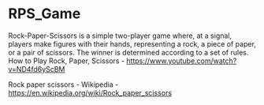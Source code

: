 # RPS_Game
Rock-Paper-Scissors is a simple two-player game where, at a signal, players make figures with their hands, representing a rock, a piece of paper, or a pair of scissors. The winner is determined according to a set of rules.
How to Play Rock, Paper, Scissors - https://www.youtube.com/watch?v=ND4fd6yScBM

Rock paper scissors - Wikipedia - https://en.wikipedia.org/wiki/Rock_paper_scissors

